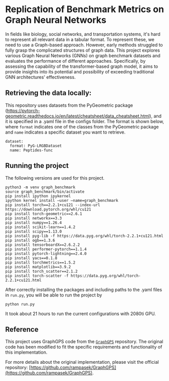 # Replication of Benchmark Metrics on Graph Neural Networks

In fields like biology, social networks, and transportation systems, it's hard to represent all relevant data in a tabular format. To represent these, we need to use a Graph-based approach. However, early methods struggled to fully grasp the complicated structures of graph data. This project explores various Graph Neural Networks (GNNs) on graph benchmark datasets and evaluates the performance of different approaches. Specifically, by assessing the capability of the transformer-based graph model, it aims to provide insights into its potential and possibility of exceeding traditional GNN architectures' effectiveness.

## Retrieving the data locally:

This repository uses datasets from the PyGeometric package (https://pytorch-geometric.readthedocs.io/en/latest/cheatsheet/data_cheatsheet.html), and it is specified in a .yaml file in the configs folder. The format is shown below, where `format` indicates one of the classes from the PyGeometric package and `name` indicates a specific dataset you want to retrieve.

```
dataset:
  format: PyG-LRGBDataset
  name: Peptides-func
```

## Running the project

The following versions are used for this project.

```
python3 -m venv graph_benchmark
source graph_benchmark/bin/activate
pip install ipython ipykernel
ipython kernel install —user —name=graph_benchmark
pip install torch==2.2.1+cu121 --index-url https://download.pytorch.org/whl/cu121
pip install torch-geometric==2.6.1
pip install networkx==3.3
pip install numpy==1.26.4
pip install scikit-learn==1.4.2
pip install scipy==1.13.0
pip install pyg-lib -f https://data.pyg.org/whl/torch-2.2.1+cu121.html
pip install ogb==1.3.6
pip install tensorboardX==2.6.2.2
pip install performer-pytorch==1.1.4
pip install pytorch-lightning==2.4.0
pip install yacs==0.1.8
pip install torchmetrics==1.5.2
pip install matplotlib==3.9.2
pip install torch_scatter==2.1.2
pip install torch-scatter -f https://data.pyg.org/whl/torch-2.2.1+cu121.html
```

After correctly installing the packages and including paths to the .yaml files in `run.py`, you will be able to run the project by

```
python run.py
```

It took about 21 hours to run the current configurations with 2080ti GPU.

## Reference

This project uses GraphGPS code from the [`GraphGPS`](https://github.com/rampasek/GraphGPS) repository. The original code has been modified to fit the specific requirements and functionality of this implementation.

For more details about the original implementation, please visit the official repository: [https://github.com/rampasek/GraphGPS](https://github.com/rampasek/GraphGPS).